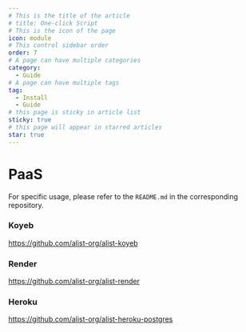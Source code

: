 ```yaml
---
# This is the title of the article
# title: One-click Script
# This is the icon of the page
icon: module
# This control sidebar order
order: 7
# A page can have multiple categories
category:
  - Guide
# A page can have multiple tags
tag:
  - Install
  - Guide
# this page is sticky in article list
sticky: true
# this page will appear in starred articles
star: true
---
```


# PaaS

For specific usage, please refer to the `README.md` in the corresponding repository.

### Koyeb
https://github.com/alist-org/alist-koyeb

### Render
https://github.com/alist-org/alist-render

### Heroku
https://github.com/alist-org/alist-heroku-postgres
